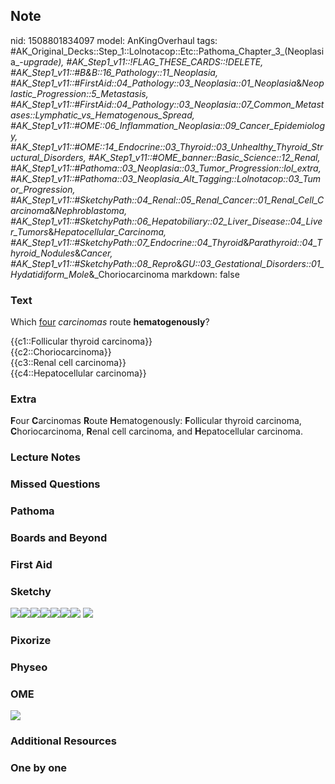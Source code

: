 ## Note
nid: 1508801834097
model: AnKingOverhaul
tags: #AK_Original_Decks::Step_1::Lolnotacop::Etc::Pathoma_Chapter_3_(Neoplasia_-_upgrade), #AK_Step1_v11::!FLAG_THESE_CARDS::!DELETE, #AK_Step1_v11::#B&B::16_Pathology::11_Neoplasia, #AK_Step1_v11::#FirstAid::04_Pathology::03_Neoplasia::01_Neoplasia_&_Neoplastic_Progression::5_Metastasis, #AK_Step1_v11::#FirstAid::04_Pathology::03_Neoplasia::07_Common_Metastases::Lymphatic_vs_Hematogenous_Spread, #AK_Step1_v11::#OME::06_Inflammation_Neoplasia::09_Cancer_Epidemiology, #AK_Step1_v11::#OME::14_Endocrine::03_Thyroid::03_Unhealthy_Thyroid_Structural_Disorders, #AK_Step1_v11::#OME_banner::Basic_Science::12_Renal, #AK_Step1_v11::#Pathoma::03_Neoplasia::03_Tumor_Progression::lol_extra, #AK_Step1_v11::#Pathoma::03_Neoplasia_Alt_Tagging::Lolnotacop::03_Tumor_Progression, #AK_Step1_v11::#SketchyPath::04_Renal::05_Renal_Cancer::01_Renal_Cell_Carcinoma_&_Nephroblastoma, #AK_Step1_v11::#SketchyPath::06_Hepatobiliary::02_Liver_Disease::04_Liver_Tumors_&_Hepatocellular_Carcinoma, #AK_Step1_v11::#SketchyPath::07_Endocrine::04_Thyroid_&_Parathyroid::04_Thyroid_Nodules_&_Cancer, #AK_Step1_v11::#SketchyPath::08_Repro_&_GU::03_Gestational_Disorders::01_Hydatidiform_Mole_&_Choriocarcinoma
markdown: false

### Text
Which <u>four</u> <i>carcinomas</i> route <b>hematogenously</b>?
<div>
  {{c1::Follicular thyroid carcinoma}}
</div>
<div>
  {{c2::Choriocarcinoma}}
</div>
<div>
  {{c3::Renal cell carcinoma}}
</div>
<div>
  {{c4::Hepatocellular carcinoma}}
</div>

### Extra
<b>F</b>our <b>C</b>arcinomas <b>R</b>oute <b>H</b>ematogenously:
<b>F</b>ollicular thyroid carcinoma, <b>C</b>horiocarcinoma,
<b>R</b>enal cell carcinoma, and <b>H</b>epatocellular carcinoma.

### Lecture Notes


### Missed Questions


### Pathoma


### Boards and Beyond


### First Aid


### Sketchy
<img src="38.%20Choriocarcinoma%20Metastasis%20Lung.jpg"><img src=
"follicular%20thyroid%20carcinoma%20hematogenous_1566160514431.jpg"><img src="HCC%20metastasizes%20to%20the%20lungs_1566160514431.jpg"><img src="Screen%20Shot%202019-11-29%20at%2012.40.43%20PM.png"><img src="Zoverall%20picture-5e6d8d26ec6aefc3795bc11f338e5c7933183beb_1566160514431.JPG"><img src="Zoverall%20picture-938dba83cbcdd9ff3702d1b82827e029517dc03f.png"><img src="Zoverall%20picture-999743758a67f3dac9a5565b03c04c78c0075e67_1566160514431.JPG">
<img src=
"Complete%20Sketch-99b6bdf488649dd304df809739fb957de11fcb30.jpg">

### Pixorize


### Physeo


### OME
<div class="ome-widget">
  <a href="https://onlinemeded.org/spa/renal?ref=anki"><img src=
  "_OME_AnkiFlashcards_Topic_5.png"></a>
</div>

### Additional Resources


### One by one

